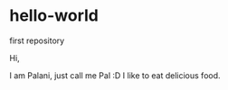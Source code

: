 # hello-world
first repository


Hi, 

I am Palani, just call me Pal :D 
I like to eat delicious food.

